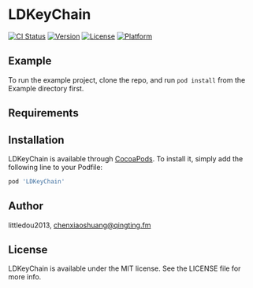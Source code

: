 # LDKeyChain

[![CI Status](https://img.shields.io/travis/littledou2013/LDKeyChain.svg?style=flat)](https://travis-ci.org/littledou2013/LDKeyChain)
[![Version](https://img.shields.io/cocoapods/v/LDKeyChain.svg?style=flat)](https://cocoapods.org/pods/LDKeyChain)
[![License](https://img.shields.io/cocoapods/l/LDKeyChain.svg?style=flat)](https://cocoapods.org/pods/LDKeyChain)
[![Platform](https://img.shields.io/cocoapods/p/LDKeyChain.svg?style=flat)](https://cocoapods.org/pods/LDKeyChain)

## Example

To run the example project, clone the repo, and run `pod install` from the Example directory first.

## Requirements

## Installation

LDKeyChain is available through [CocoaPods](https://cocoapods.org). To install
it, simply add the following line to your Podfile:

```ruby
pod 'LDKeyChain'
```

## Author

littledou2013, chenxiaoshuang@qingting.fm

## License

LDKeyChain is available under the MIT license. See the LICENSE file for more info.
